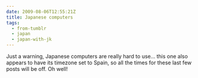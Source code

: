 ```yaml
---
date: 2009-08-06T12:55:21Z
title: Japanese computers
tags:
  - from-tumblr
  - japan
  - japan-with-jk
---
```


Just a warning, Japanese computers are really hard to use... this one also appears to have its timezone set to Spain, so all the times for these last few posts will be off. Oh well!
